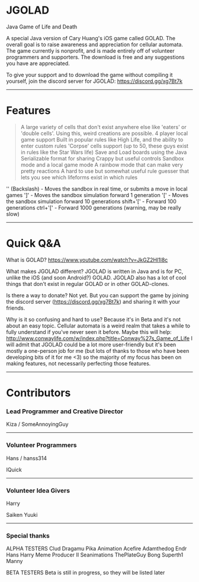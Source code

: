 # JGOLAD

Java Game of Life and Death

A special Java version of Cary Huang's iOS game called GOLAD. The overall goal is to raise awareness and appreciation for cellular automata. The game currently is nonprofit, and is made entirely off of volunteer programmers and supporters. The download is free and any suggestions you have are appreciated.

To give your support and to download the game without compiling it yourself, join the discord server for JGOLAD:
https://discord.gg/xg7Bt7k

-----------------------------------------

# Features

> A large variety of cells that don't exist anywhere else like 'eaters' or 'double cells'. Using this, weird creations are possible.
> 4 player local game support
> Built in popular rules like High Life, and the ability to enter custom rules
> 'Corpse' cells support (up to 50, these guys exist in rules like the Star Wars life)
> Save and Load boards using the Java Serializable format for sharing
> Crappy but useful controls
> Sandbox mode and a local game mode
> A rainbow mode that can make very pretty reactions
> A hard to use but somewhat useful rule guesser that lets you see which lifeforms exist in which rules

'\' (Backslash) - Moves the sandbox in real time, or submits a move in local games
']' - Moves the sandbox simulation forward 1 generation
'[' - Moves the sandbox simulation forward 10 generations
shift+'[' - Forward 100 generations
ctrl+'[' - Forward 1000 generations (warning, may be really slow)

-----------------------------------------

# Quick Q&A

What is GOLAD?
https://www.youtube.com/watch?v=JkGZ2Hl1l8c

What makes JGOLAD different?
JGOLAD is written in Java and is for PC, unlike the iOS (and soon Android?) GOLAD. JGOLAD also has a lot of cool things that don't exist in regular GOLAD or in other GOLAD-clones.

Is there a way to donate?
Not yet. But you can support the game by joining the discord server (https://discord.gg/xg7Bt7k) and sharing it with your friends.

Why is it so confusing and hard to use?
Because it's in Beta and it's not about an easy topic. Cellular automata is a weird realm that takes a while to fully understand if you've never seen it before. Maybe this will help: http://www.conwaylife.com/w/index.php?title=Conway%27s_Game_of_Life
I will admit that JGOLAD could be a lot more user-friendly but it's been mostly a one-person job for me (but lots of thanks to those who have been developing bits of it for me <3) so the majority of my focus has been on making features, not necessarily perfecting those features.

-----------------------------------------

# Contributors

### Lead Programmer and Creative Director

Kiza / SomeAnnoyingGuy

-----------------------------------------

 ### Volunteer Programmers
 
 Hans / hanss314
 
 IQuick
 
 ----------------------------------------
 
 ### Volunteer Idea Givers
 
 Harry
 
 Saiken Yuuki
 
 ----------------------------------------

### Special thanks

ALPHA TESTERS
Clud
Dragamu
Pika Animation
Acefire
Adamthedog
Endr
Hans
Harry
Meme Producer II
Seanimations
ThePlateGuy
Bong
Superth1
Manny

BETA TESTERS
Beta is still in progress, so they will be listed later
